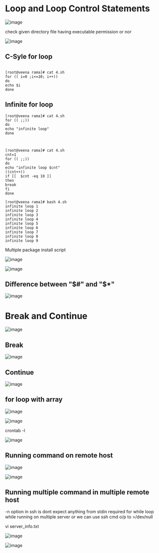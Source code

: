Loop and Loop Control Statements
================================

![image](https://user-images.githubusercontent.com/53966749/197442028-93ea0a25-7c86-46c6-873a-6130363c7cf1.png)

check given directory file having executable permission or nor

![image](https://user-images.githubusercontent.com/53966749/197442581-f6c26ed7-4daa-4103-bbf0-d3bf88991634.png)

C-Syle for loop
---------------
```

[root@veena rama]# cat 4.sh
for (( i=0 ;i<=10; i++))
do
echo $i
done
```

Infinite for loop
----------------
```
[root@veena rama]# cat 4.sh
for (( ;;))
do
echo "infinite loop"
done



[root@veena rama]# cat 4.sh
cnt=1
for (( ;;))
do
echo "infinite loop $cnt"
((cnt++))
if [[  $cnt -eq 10 ]]
then
break
fi
done

[root@veena rama]# bash 4.sh
infinite loop 1
infinite loop 2
infinite loop 3
infinite loop 4
infinite loop 5
infinite loop 6
infinite loop 7
infinite loop 8
infinite loop 9

```
Multiple package install script

![image](https://user-images.githubusercontent.com/53966749/197448543-b2310861-47a8-4f3b-acd2-f9f9bdc2ce40.png)

![image](https://user-images.githubusercontent.com/53966749/197448648-fb83319e-59a3-4921-8985-06c2f9edca21.png)


Difference between "$#" and "$*"
------------------------------

![image](https://user-images.githubusercontent.com/53966749/197450180-725c8d1c-63f9-4cd1-bd37-cab6c2a8a5f4.png)


Break and Continue
==================

![image](https://user-images.githubusercontent.com/53966749/197453825-91c30af6-e1fe-4bd9-bda7-a22bfb8f90cb.png)

Break
-----
![image](https://user-images.githubusercontent.com/53966749/197453981-c710b00a-e298-4325-8a68-204aa1942c0b.png)

Continue
--------
![image](https://user-images.githubusercontent.com/53966749/197454147-78f4f19f-3cc8-452d-8f17-32bcf98bb4ab.png)


for loop with array
-----------------------

![image](https://user-images.githubusercontent.com/53966749/197456408-ad27dfa7-5541-41f8-8886-856df609d658.png)

![image](https://user-images.githubusercontent.com/53966749/197456547-2a65f09c-7164-432f-8962-e4fe3a92c8d2.png)

crontab -l

![image](https://user-images.githubusercontent.com/53966749/197456613-a87888ee-e305-41b8-a2da-c1ad11e9fb1b.png)

Running command on remote host
-------------------------------

![image](https://user-images.githubusercontent.com/53966749/197523002-0ff5d60d-1aa0-4325-812d-a3c713428d99.png)

![image](https://user-images.githubusercontent.com/53966749/197523167-e8699c26-a7e7-49f7-a8df-4ed30df016e1.png)

Running multiple command in multiple remote host
-----------------------------------------------
-n option in ssh is dont expect anything from stdin required for while loop while running on  multiple server  or we can use ssh cmd o/p to >/dev/null

vi server_info.txt


![image](https://user-images.githubusercontent.com/53966749/197526611-cfbeea02-ec7b-471c-bccc-1b33de28c373.png)

![image](https://user-images.githubusercontent.com/53966749/197525997-346662ae-fb73-47db-a160-930442a553c9.png)

